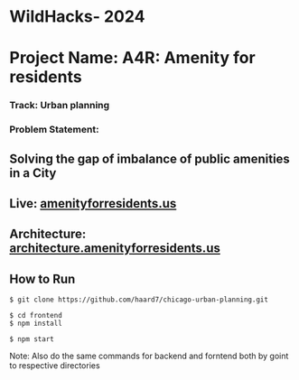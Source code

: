 
# WildHacks- 2024

# Project Name: A4R: Amenity for residents
### Track: Urban planning

### Problem Statement:
## Solving the gap of imbalance of public amenities in a City


## Live: [amenityforresidents.us](amenityforresidents.us)


## Architecture: [architecture.amenityforresidents.us](architecture.amenityforresidents.us)

## How to Run

```
$ git clone https://github.com/haard7/chicago-urban-planning.git
```
```
$ cd frontend
$ npm install
```

```
$ npm start
```


Note: Also do the same commands for backend and forntend both by goint to respective directories
